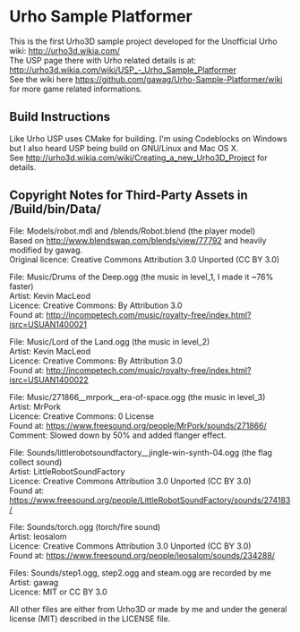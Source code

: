# Urho Sample Platformer

This is the first Urho3D sample project developed for the Unofficial Urho wiki: http://urho3d.wikia.com/  
The USP page there with Urho related details is at: http://urho3d.wikia.com/wiki/USP_-_Urho_Sample_Platformer  
See the wiki here https://github.com/gawag/Urho-Sample-Platformer/wiki for more game related informations.

## Build Instructions

Like Urho USP  uses CMake for building. I'm using Codeblocks on Windows but I also heard USP being build on GNU/Linux and Mac OS X.  
See http://urho3d.wikia.com/wiki/Creating_a_new_Urho3D_Project for details.

## Copyright Notes for Third-Party Assets in /Build/bin/Data/

File: Models/robot.mdl and /blends/Robot.blend (the player model)  
Based on http://www.blendswap.com/blends/view/77792 and heavily modified by gawag.  
Original licence: Creative Commons Attribution 3.0 Unported (CC BY 3.0)

File: Music/Drums of the Deep.ogg (the music in level_1, I made it ~76% faster)  
Artist: Kevin MacLeod  
Licence: Creative Commons: By Attribution 3.0  
Found at: http://incompetech.com/music/royalty-free/index.html?isrc=USUAN1400021

File: Music/Lord of the Land.ogg (the music in level_2)  
Artist: Kevin MacLeod  
Licence: Creative Commons: By Attribution 3.0  
Found at: http://incompetech.com/music/royalty-free/index.html?isrc=USUAN1400022

File: Music/271866__mrpork__era-of-space.ogg (the music in level_3)  
Artist: MrPork  
Licence: Creative Commons: 0 License  
Found at: https://www.freesound.org/people/MrPork/sounds/271866/  
Comment: Slowed down by 50% and added flanger effect.

File: Sounds/littlerobotsoundfactory__jingle-win-synth-04.ogg (the flag collect sound)  
Artist: LittleRobotSoundFactory  
Licence: Creative Commons Attribution 3.0 Unported (CC BY 3.0)  
Found at: https://www.freesound.org/people/LittleRobotSoundFactory/sounds/274183/

File: Sounds/torch.ogg (torch/fire sound)  
Artist: leosalom  
Licence: Creative Commons Attribution 3.0 Unported (CC BY 3.0)  
Found at: https://www.freesound.org/people/leosalom/sounds/234288/

Files: Sounds/step1.ogg, step2.ogg and steam.ogg are recorded by me  
Artist: gawag  
Licence: MIT or CC BY 3.0

All other files are either from Urho3D or made by me and under the general license (MIT) described in the LICENSE file.
